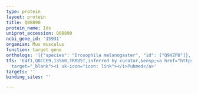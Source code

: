 ```yaml
---
type: protein
layout: protein
title: Q08890
protein_name: Ids
uniprot_accession: Q08890
ncbi_gene_id: '15931'
organism: Mus musculus
function: target gene
orthologs: '[{"species": "Drosophila melanogaster", "id": ["Q9VZP8"]}, {"species": "Homo sapiens", "id": ["<a href=\"/protein/p22304\">P22304</a>"]}, {"species": "Rattus norvegicus", "id": ["F1LLW8"]}]'
tfs: 'E4f1,Q8CCE9,13560,TRRUST,inferred by curator,&ensp;<a href="https://www.ncbi.nlm.nih.gov/pubmed/?term=20231279%5Buid%5D+OR+29087512%5Buid%5D"
  target="_blank"><i uk-icon="icon: link"></i>Pubmed</a>'
targets: ''
binding_sites: ''

---
```

